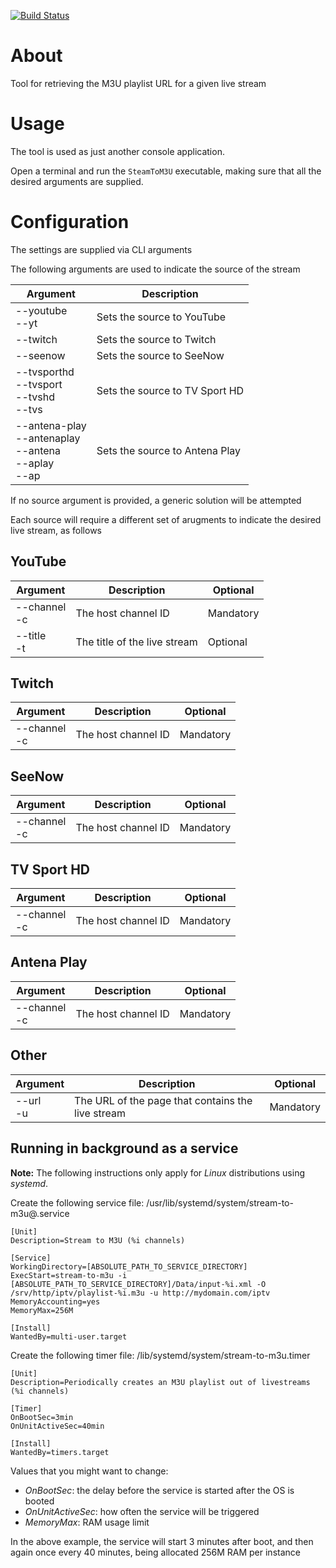 [![Build Status](https://travis-ci.com/hmlendea/stream-to-m3u.svg?branch=master)](https://travis-ci.com/hmlendea/stream-to-m3u)

# About

Tool for retrieving the M3U playlist URL for a given live stream

# Usage

The tool is used as just another console application.

Open a terminal and run the `SteamToM3U` executable, making sure that all the desired arguments are supplied.

# Configuration

The settings are supplied via CLI arguments

The following arguments are used to indicate the source of the stream

| Argument                                                     | Description                     |
|--------------------------------------------------------------|---------------------------------|
| --youtube<br>--yt                                            | Sets the source to YouTube      |
| --twitch                                                     | Sets the source to Twitch       |
| --seenow                                                     | Sets the source to SeeNow       |
| --tvsporthd<br>--tvsport<br>--tvshd<br>--tvs                 | Sets the source to TV Sport HD  |
| --antena-play<br>--antenaplay<br>--antena<br>--aplay<br>--ap | Sets the source to Antena Play  |

If no source argument is provided, a generic solution will be attempted

Each source will require a different set of arugments to indicate the desired live stream, as follows

## YouTube

| Argument        | Description                  | Optional  |
|-----------------|------------------------------|-----------|
| --channel<br>-c | The host channel ID          | Mandatory |
| --title<br>-t   | The title of the live stream | Optional  |

## Twitch

| Argument        | Description                  | Optional  |
|-----------------|------------------------------|-----------|
| --channel<br>-c | The host channel ID          | Mandatory |

## SeeNow

| Argument        | Description                  | Optional  |
|-----------------|------------------------------|-----------|
| --channel<br>-c | The host channel ID          | Mandatory |

## TV Sport HD

| Argument        | Description                  | Optional  |
|-----------------|------------------------------|-----------|
| --channel<br>-c | The host channel ID          | Mandatory |

## Antena Play

| Argument        | Description                  | Optional  |
|-----------------|------------------------------|-----------|
| --channel<br>-c | The host channel ID          | Mandatory |

## Other

| Argument    | Description                                       | Optional  |
|-------------|---------------------------------------------------|-----------|
| --url<br>-u | The URL of the page that contains the live stream | Mandatory |

## Running in background as a service

**Note:** The following instructions only apply for *Linux* distributions using *systemd*.

Create the following service file: /usr/lib/systemd/system/stream-to-m3u@.service
```
[Unit]
Description=Stream to M3U (%i channels)

[Service]
WorkingDirectory=[ABSOLUTE_PATH_TO_SERVICE_DIRECTORY]
ExecStart=stream-to-m3u -i [ABSOLUTE_PATH_TO_SERVICE_DIRECTORY]/Data/input-%i.xml -O /srv/http/iptv/playlist-%i.m3u -u http://mydomain.com/iptv
MemoryAccounting=yes
MemoryMax=256M

[Install]
WantedBy=multi-user.target
```

Create the following timer file: /lib/systemd/system/stream-to-m3u.timer
```
[Unit]
Description=Periodically creates an M3U playlist out of livestreams (%i channels)

[Timer]
OnBootSec=3min
OnUnitActiveSec=40min

[Install]
WantedBy=timers.target
```

Values that you might want to change:
 - *OnBootSec*: the delay before the service is started after the OS is booted
 - *OnUnitActiveSec*: how often the service will be triggered
 - *MemoryMax*: RAM usage limit

In the above example, the service will start 3 minutes after boot, and then again once every 40 minutes, being allocated 256M RAM per instance
